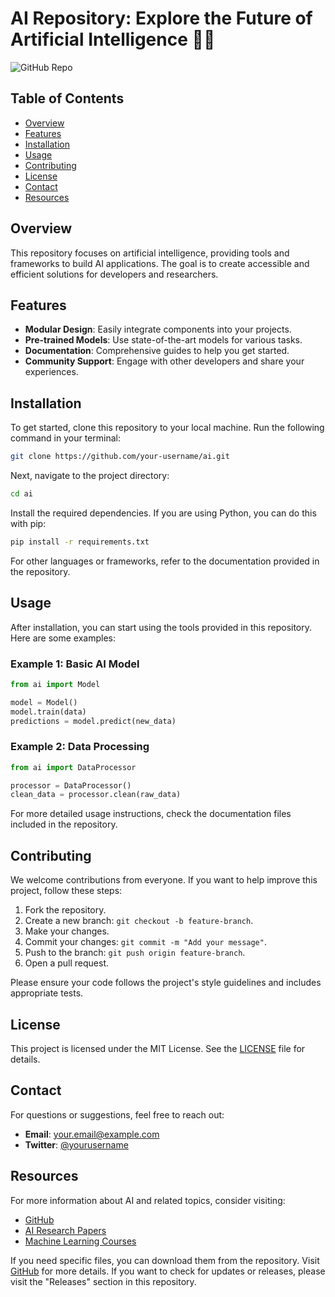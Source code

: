 # AI Repository: Explore the Future of Artificial Intelligence 🤖✨

![GitHub Repo](https://img.shields.io/badge/GitHub-Visit%20Repo-brightgreen?style=flat&logo=github)

## Table of Contents
- [Overview](#overview)
- [Features](#features)
- [Installation](#installation)
- [Usage](#usage)
- [Contributing](#contributing)
- [License](#license)
- [Contact](#contact)
- [Resources](#resources)

## Overview
This repository focuses on artificial intelligence, providing tools and frameworks to build AI applications. The goal is to create accessible and efficient solutions for developers and researchers. 

## Features
- **Modular Design**: Easily integrate components into your projects.
- **Pre-trained Models**: Use state-of-the-art models for various tasks.
- **Documentation**: Comprehensive guides to help you get started.
- **Community Support**: Engage with other developers and share your experiences.

## Installation
To get started, clone this repository to your local machine. Run the following command in your terminal:

```bash
git clone https://github.com/your-username/ai.git
```

Next, navigate to the project directory:

```bash
cd ai
```

Install the required dependencies. If you are using Python, you can do this with pip:

```bash
pip install -r requirements.txt
```

For other languages or frameworks, refer to the documentation provided in the repository.

## Usage
After installation, you can start using the tools provided in this repository. Here are some examples:

### Example 1: Basic AI Model
```python
from ai import Model

model = Model()
model.train(data)
predictions = model.predict(new_data)
```

### Example 2: Data Processing
```python
from ai import DataProcessor

processor = DataProcessor()
clean_data = processor.clean(raw_data)
```

For more detailed usage instructions, check the documentation files included in the repository.

## Contributing
We welcome contributions from everyone. If you want to help improve this project, follow these steps:

1. Fork the repository.
2. Create a new branch: `git checkout -b feature-branch`.
3. Make your changes.
4. Commit your changes: `git commit -m "Add your message"`.
5. Push to the branch: `git push origin feature-branch`.
6. Open a pull request.

Please ensure your code follows the project's style guidelines and includes appropriate tests.

## License
This project is licensed under the MIT License. See the [LICENSE](LICENSE) file for details.

## Contact
For questions or suggestions, feel free to reach out:

- **Email**: your.email@example.com
- **Twitter**: [@yourusername](https://twitter.com/yourusername)

## Resources
For more information about AI and related topics, consider visiting:

- [GitHub](https://github.com)
- [AI Research Papers](https://arxiv.org)
- [Machine Learning Courses](https://www.coursera.org)

If you need specific files, you can download them from the repository. Visit [GitHub](https://github.com) for more details. If you want to check for updates or releases, please visit the "Releases" section in this repository.